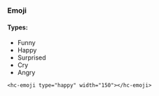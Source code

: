 ### Emoji

#### Types: 
- Funny
- Happy
- Surprised
- Cry
- Angry

```
<hc-emoji type="happy" width="150"></hc-emoji>
```